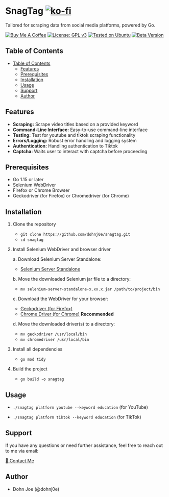 # SnagTag [![ko-fi](https://ko-fi.com/img/githubbutton_sm.svg)](https://ko-fi.com/dohnj0)

Tailored for scraping data from social media platforms, powered by Go.

[![Buy Me A Coffee](https://img.shields.io/badge/Buy%20Me%20A%20Coffee-Donate-yellow.svg)](https://www.buymeacoffee.com/dohnj0) [![License: GPL v3](https://img.shields.io/badge/License-GPLv3-blue.svg)](https://www.gnu.org/licenses/gpl-3.0.en.html) [![Tested on Ubuntu](https://img.shields.io/badge/Tested%20on-Ubuntu-orange.svg)](https://www.ubuntu.com/) [![Beta Version](https://img.shields.io/badge/Beta%20Version-0.1.0--beta-red.svg)](https://github.com/dohnj0e/snagtag/releases/tag/v0.1.0-beta)

## Table of Contents
  - [Table of Contents](#table-of-contents)
    - [Features](#features)
    - [Prerequisites](#prerequisites)
    - [Installation](#installation)
    - [Usage](#usage)
    - [Support](#support)
    - [Author](#author)

## Features
   - **Scraping:** Scrape video titles based on a provided keyword
   - **Command-Line Interface:** Easy-to-use command-line interface
   - **Testing:** Test for youtube and tiktok scraping functionality
   - **Errors/Logging:** Robust error handling and logging system
   - **Authentication:** Handling authentication to Tiktok
   - **Captcha:** Waits user to interact with captcha before proceeding

## Prerequisites
   - Go 1.15 or later
   - Selenium WebDriver
   - Firefox or Chrome Browser
   - Geckodriver (for Firefox) or Chromedriver (for Chrome)
   
## Installation
1. Clone the repository
   - `git clone https://github.com/dohnj0e/snagtag.git`
   - `cd snagtag`

2. Install Selenium WebDriver and browser driver
   
   a. Download Selenium Server Standalone:
      - [Selenium Server Standalone](https://www.selenium.dev/downloads/)
        
   b. Move the downloaded Selenium jar file to a directory:

      - `mv selenium-server-standalone-x.xx.x.jar /path/to/project/bin`
        
   c. Download the WebDriver for your browser:
      - [Geckodriver (for Firefox)](https://github.com/mozilla/geckodriver/releases)
      - [Chrome Driver (for Chrome)](https://sites.google.com/a/chromium.org/chromedriver/) **Recommended**
        
   d. Move the downloaded driver(s) to a directory:
      - `mv geckodriver /usr/local/bin`
      - `mv chromedriver /usr/local/bin`
  
3. Install all dependencies
   - `go mod tidy`

5. Build the project
   - `go build -o snagtag`

## Usage
   - `./snagtag platform youtube --keyword education` (for YouTube)

   - `./snagtag platform tiktok --keyword education` (for TikTok)

## Support

If you have any questions or need further assistance, feel free to reach out to me via email:

[💌 Contact Me](mailto:dohnj0@proton.me)
  
## Author
  - Dohn Joe (@dohnj0e)
